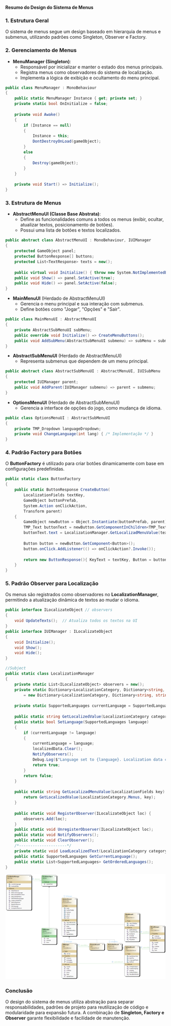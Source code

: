 **Resumo do Design do Sistema de Menus**

### 1. Estrutura Geral
O sistema de menus segue um design baseado em hierarquia de menus e submenus, utilizando padrões como Singleton, Observer e Factory.

### 2. Gerenciamento de Menus
- **MenuManager (Singleton)**:
  - Responsável por inicializar e manter o estado dos menus principais.
  - Registra menus como observadores do sistema de localização.
  - Implementa a lógica de exibição e ocultamento do menu principal.

```csharp
public class MenuManager : MonoBehaviour
{
    public static MenuManager Instance { get; private set; }
    private static bool OnInitialize = false;
    
    private void Awake()
    {
        if (Instance == null)
        {
            Instance = this;
            DontDestroyOnLoad(gameObject);
        }
        else
        {
            Destroy(gameObject);
        }
    }

    private void Start() => Initialize();
}
```

### 3. Estrutura de Menus
- **AbstractMenuUI (Classe Base Abstrata)**:
  - Define as funcionalidades comuns a todos os menus (exibir, ocultar, atualizar textos, posicionamento de botões).
  - Possui uma lista de botões e textos localizados.

```csharp
public abstract class AbstractMenuUI : MonoBehaviour, IUIManager
{
    protected GameObject panel;
    protected ButtonResponse[] buttons;
    protected List<TextResponse> texts = new();
    
    public virtual void Initialize() { throw new System.NotImplementedException(); }
    public void Show() => panel.SetActive(true);
    public void Hide() => panel.SetActive(false);
}
```

- **MainMenuUI** (Herdado de AbstractMenuUI)
  - Gerencia o menu principal e sua interação com submenus.
  - Define botões como "Jogar", "Opções" e "Sair".

```csharp
public class MainMenuUI : AbstractMenuUI
{
    private AbstractSubMenuUI subMenu;
    public override void Initialize() => CreateMenuButtons();
    public void AddSubMenu(AbstractSubMenuUI submenu) => subMenu = submenu;
}
```

- **AbstractSubMenuUI** (Herdado de AbstractMenuUI)
  - Representa submenus que dependem de um menu principal.

```csharp
public abstract class AbstractSubMenuUI : AbstractMenuUI, IUISubMenu
{
    protected IUIManager parent;
    public void AddParent(IUIManager submenu) => parent = submenu;
}
```

- **OptionsMenuUI** (Herdado de AbstractSubMenuUI)
  - Gerencia a interface de opções do jogo, como mudança de idioma.

```csharp
public class OptionsMenuUI : AbstractSubMenuUI
{
    private TMP_Dropdown languageDropdown;
    private void ChangeLanguage(int lang) { /* Implementação */ }
}
```

### 4. Padrão Factory para Botões
O **ButtonFactory** é utilizado para criar botões dinamicamente com base em configurações predefinidas.

```csharp
public static class ButtonFactory
{
    public static ButtonResponse CreateButton(
        LocalizationFields textKey,
        GameObject buttonPrefab,
        System.Action onClickAction,
        Transform parent)
    {
        GameObject newButton = Object.Instantiate(buttonPrefab, parent);
        TMP_Text buttonText = newButton.GetComponentInChildren<TMP_Text>();
        buttonText.text = LocalizationManager.GetLocalizadMenuValue(textKey);

        Button button = newButton.GetComponent<Button>();
        button.onClick.AddListener(() => onClickAction?.Invoke());

        return new ButtonResponse(){ KeyText = textKey, Button = button, Text = buttonText };
    }
}
```

### 5. Padrão Observer para Localização
Os menus são registrados como observadores no **LocalizationManager**, permitindo a atualização dinâmica de textos ao mudar o idioma.

```csharp
public interface ILocalizateObject // observers
{
    void UpdateTexts();  // Atualiza todos os textos na UI
}
public interface IUIManager : ILocalizateObject
{
    void Initialize();
    void Show();
    void Hide();
}
```
```csharp
//Subject
public static class LocalizationManager
{
    private static List<ILocalizateObject> observers = new();
    private static Dictionary<LocalizationCategory, Dictionary<string, string>> localizedData
        = new Dictionary<LocalizationCategory, Dictionary<string, string>>();

    private static SupportedLanguages currentLanguage = SupportedLanguages.Portuguese;  // Idioma padrão

    public static string GetLocalizedValue(LocalizationCategory category, LocalizationFields key);
    public static bool SetLanguage(SupportedLanguages language)
    {
        if (currentLanguage != language)
        {
            currentLanguage = language;
            localizedData.Clear();
            NotifyObservers();
            Debug.Log($"Language set to {language}. Localization data cleared.");
            return true;
        }
        return false;
    }

    public static string GetLocalizadMenuValue(LocalizationFields key) {
        return GetLocalizedValue(LocalizationCategory.Menus, key);
    }

    public static void RegisterObserver(ILocalizateObject loc) {
        observers.Add(loc);
    }
    public static void UnregisterObserver(ILocalizateObject loc);
    public static void NotifyObservers();
    public static void ClearObserver();
    /*---------------------*/
    private static void LoadLocalizedText(LocalizationCategory category);
    public static SupportedLanguages GetCurrentLanguage();
    public static List<SupportedLanguages> GetOrderedLanguages();
}
``` 

![](Observer.png)

### Conclusão
O design do sistema de menus utiliza abstração para separar responsabilidades, padrões de projeto para reutilização de código e modularidade para expansão futura. A combinação de **Singleton, Factory e Observer** garante flexibilidade e facilidade de manutenção.

